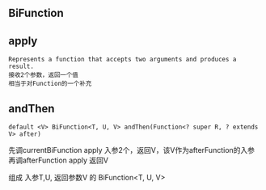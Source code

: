 ## BiFunction

## apply
    Represents a function that accepts two arguments and produces a result.
    接收2个参数，返回一个值
    相当于对Function的一个补充
    
## andThen
    default <V> BiFunction<T, U, V> andThen(Function<? super R, ? extends V> after)
先调currentBiFunction apply  入参2个，返回V，该V作为afterFunction的入参
再调afterFunction apply 返回V

组成 入参T,U, 返回参数V  的 BiFunction<T, U, V>